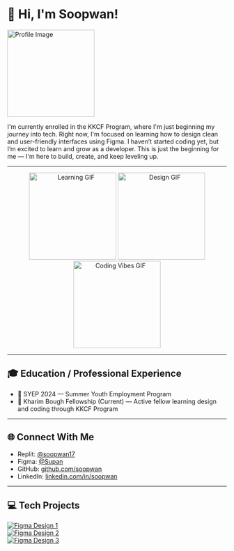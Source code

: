# 👋 Hi, I'm Soopwan!

<img width="200" src="https://github.com/user-attachments/assets/a521e174-5aff-46f2-9d97-4677755cfbd8" alt="Profile Image" />

I'm currently enrolled in the KKCF Program, where I'm just beginning my journey into tech. Right now, I'm focused on learning how to design clean and user-friendly interfaces using Figma. I haven’t started coding yet, but I’m excited to learn and grow as a developer. This is just the beginning for me — I'm here to build, create, and keep leveling up.

---

<p align="center">
  <img width="200" src="https://media.giphy.com/media/hvRJCLFzcasrR4ia7z/giphy.gif" alt="Learning GIF" />
  <img width="200" src="https://media.giphy.com/media/l0HlBO7eyXzSZkJri/giphy.gif" alt="Design GIF" />
  <img width="200" src="https://media.giphy.com/media/qgQUggAC3Pfv687qPC/giphy.gif" alt="Coding Vibes GIF" />
</p>

---

## 🎓 Education / Professional Experience

- 🔗 SYEP 2024 — Summer Youth Employment Program  
- 🔗 Kharim Bough Fellowship (Current) — Active fellow learning design and coding through KKCF Program

---

## 🌐 Connect With Me

- Replit: [@soopwan17](https://replit.com/@soopwan17)  
- Figma: [@Supan](https://figma.com/@Supan)  
- GitHub: [github.com/soopwan](https://github.com/soopwan)  
- LinkedIn: [linkedin.com/in/soopwan](https://linkedin.com/in/soopwan)

---

## 💻 Tech Projects

[![Figma Design 1](https://github.com/user-attachments/assets/141a2cdf-a766-4458-8ac6-8d67546bb247)](https://figma.com/file/your-project-link-1)  
[![Figma Design 2](https://github.com/user-attachments/assets/0478af0f-f203-4434-91b1-04961477ef62)](https://figma.com/file/your-project-link-2)  
[![Figma Design 3](https://github.com/user-attachments/assets/477a9ba0-81fe-4bde-957a-920bf0f03d3d)](https://figma.com/file/your-project-link-3)

